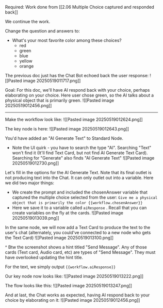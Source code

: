 Required: Work done from [[2.06 Multiple Choice captured and responded back]]

We continue the work.

Change the question and answers to:
- What's your most favorite color among these choices?
	- red
	- green
	- blue
	- yellow
	- orange

The previous doc just has the Chat Bot echoed back the user response:
![[Pasted image 20250519011717.png]]

Goal: For this doc, we'll have AI respond back with your choice, perhaps elaborating on your choice. Here user chose green, so the AI talks about a physical object that is primarily green.
![[Pasted image 20250519012456.png]]

---

Make the workflow look like:
![[Pasted image 20250519012624.png]]

The key node is here:
![[Pasted image 20250519012643.png]]

You'd have added an "AI Generate Text" to Standard Node.
- Note the UI quirk - you have to search the type "AI". Searching "Text" won't find it (It'll find Text Card, but not find AI Generate Text Card). Searching for "Generate" also finds "AI Generate Text"
![[Pasted image 20250519012730.png]]


Let's fill in the options for the AI Generate Text. Note that its final outlet is not producing text into the Chat. It can only outlet out into a variable. Here we did two major things:
- We create the prompt and included the chosenAnswer variable that captured the multiple choice selected from the user: `Give me a physical object that is primarily the color {{workflow.chosenAnswer}}` 
- Here we save it to a variable called `aiResponse` . Recall that you can create variables on the fly at the cards.
![[Pasted image 20250519013039.png]]


In the same node, we will now add a Text Card to produce the text to the user's chat (alternately, you could've connected to a new node who gets the Text Card)
![[Pasted image 20250519013100.png]]

^ Btw the screenshot shows a hint titled "Send Message". Any of those cards (Text card, Audio card, etc) are types of "Send Message". They must have overlooked updating the hint title.

For the text, we simply output `{{workflow.aiResponse}}`

Our key node now looks like:
![[Pasted image 20250519013222.png]]

The flow looks like this:
![[Pasted image 20250519013247.png]]


And at last, the Chat works as expected, having AI respond back to your choice by elaborating on it:
![[Pasted image 20250519012456.png]]
